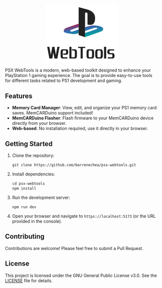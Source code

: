 <p align="center">
    <picture>
    <source media="(prefers-color-scheme: dark)" srcset="./.github/assets/logo-dark.png">
    <source media="(prefers-color-scheme: light)" srcset="./.github/assets/logo-light.png">
    <img alt="PSX WebTools logo" src="./.github/assets/logo-light.png" width="240">
    </picture>
</p>

PSX WebTools is a modern, web-based toolkit designed to enhance your PlayStation 1 gaming experience. The goal is to provide easy-to-use tools for different tasks related to PS1 development and gaming.

## Features

- **Memory Card Manager**: View, edit, and organize your PS1 memory card saves. MemCARDuino support included!
- **MemCARDuino Flasher**: Flash firmware to your MemCARDuino device directly from your browser.
- **Web-based**: No installation required, use it directly in your browser.

## Getting Started

1. Clone the repository:

   ```
   git clone https://github.com/barrenechea/psx-webtools.git
   ```

2. Install dependencies:

   ```
   cd psx-webtools
   npm install
   ```

3. Run the development server:

   ```
   npm run dev
   ```

4. Open your browser and navigate to `https://localhost:5173` (or the URL provided in the console).

## Contributing

Contributions are welcome! Please feel free to submit a Pull Request.

## License

This project is licensed under the GNU General Public License v3.0. See the [LICENSE](LICENSE) file for details.
